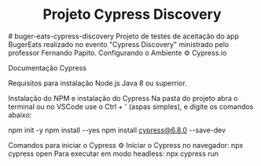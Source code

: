 <h1 align="center"> Projeto Cypress Discovery </h1>
# buger-eats-cypress-discovery
Projeto de testes de aceitação do app BugerEats realizado no evento "Cypress Discovery" ministrado pelo professor Fernando Papito.
Configurando o Ambiente ⚙️
Cypress.io

Documentação Cypress

Requisitos para instalação
Node.js
Java 8 ou superrior.

Instalação do NPM e instalação do Cypress
Na pasta do projeto abra o terminal ou no VSCode use o Ctrl + ' (aspas simples), e digite os comandos abaixo:

npm init -y
npm install --yes
npm install cypress@6.8.0 --save-dev

Comandos para iniciar o Cypress ⚙️
Iniciar o Cypress no navegador:
npx cypress open
Para executar em modo headless:
npx cypress run

